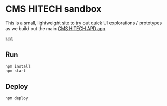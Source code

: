 # CMS HITECH sandbox

This is a small, lightweight site to try out quick UI
explorations / prototypes as we build out the main
[CMS HITECH APD app](https://github.com/18F/cms-hitech-apd).

🇺🇸

## Run

```
npm install
npm start
```

## Deploy

```
npm deploy
```

